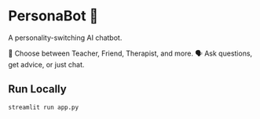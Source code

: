 # PersonaBot 🤖

A personality-switching AI chatbot.

🧠 Choose between Teacher, Friend, Therapist, and more.
🗣️ Ask questions, get advice, or just chat.

## Run Locally
```bash
streamlit run app.py
